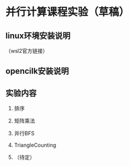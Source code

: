 # 并行计算课程实验（草稿）

## linux环境安装说明
（wsl2官方链接）

## opencilk安装说明

## 实验内容

1. 排序

2. 矩阵乘法

3. 并行BFS

4. TriangleCounting

5. （待定）